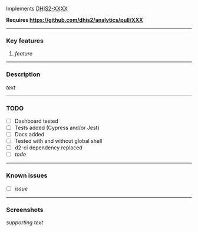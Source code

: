 Implements [DHIS2-XXXX](https://dhis2.atlassian.net/browse/DHIS2-XXXX)

**Requires https://github.com/dhis2/analytics/pull/XXX**

---

### Key features

1. _feature_

---

### Description

_text_

---

### TODO

- [ ] Dashboard tested
- [ ] Tests added (Cypress and/or Jest)
- [ ] Docs added
- [ ] Tested with and without global shell
- [ ] d2-ci dependency replaced
- [ ] _todo_

---

### Known issues

- [ ] _issue_

---

### Screenshots

_supporting text_
